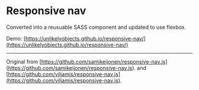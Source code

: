 # Responsive nav

Converted into a reusuable SASS component and updated to use flexbox.

Demo: [https://unlikelyobjects.github.io/responsive-nav/](https://unlikelyobjects.github.io/responsive-nav/)

----

Original from [https://github.com/samikeijonen/responsive-nav.js] (https://github.com/samikeijonen/responsive-nav.js).
and [https://github.com/viljamis/responsive-nav.js](https://github.com/viljamis/responsive-nav.js).
